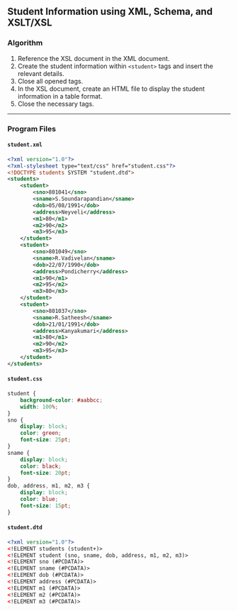 ## Student Information using XML, Schema, and XSLT/XSL

### Algorithm

1. Reference the XSL document in the XML document.
2. Create the student information within `<student>` tags and insert the relevant details.
3. Close all opened tags.
4. In the XSL document, create an HTML file to display the student information in a table format.
5. Close the necessary tags.

---

### Program Files

#### `student.xml`
```xml
<?xml version="1.0"?>
<?xml-stylesheet type="text/css" href="student.css"?>
<!DOCTYPE students SYSTEM "student.dtd">
<students>
    <student>
        <sno>801041</sno>
        <sname>S.Soundarapandian</sname>
        <dob>05/08/1991</dob>
        <address>Neyveli</address>
        <m1>80</m1>
        <m2>90</m2>
        <m3>95</m3>
    </student>
    <student>
        <sno>801049</sno>
        <sname>R.Vadivelan</sname>
        <dob>22/07/1990</dob>
        <address>Pondicherry</address>
        <m1>90</m1>
        <m2>95</m2>
        <m3>80</m3>
    </student>
    <student>
        <sno>801037</sno>
        <sname>R.Satheesh</sname>
        <dob>21/01/1991</dob>
        <address>Kanyakumari</address>
        <m1>80</m1>
        <m2>90</m2>
        <m3>95</m3>
    </student>
</students>
```

#### `student.css`
```css
student {
    background-color: #aabbcc;
    width: 100%;
}
sno {
    display: block;
    color: green;
    font-size: 25pt;
}
sname {
    display: block;
    color: black;
    font-size: 20pt;
}
dob, address, m1, m2, m3 {
    display: block;
    color: blue;
    font-size: 15pt;
}
```

#### `student.dtd`
```xml
<?xml version="1.0"?>
<!ELEMENT students (student+)>
<!ELEMENT student (sno, sname, dob, address, m1, m2, m3)>
<!ELEMENT sno (#PCDATA)>
<!ELEMENT sname (#PCDATA)>
<!ELEMENT dob (#PCDATA)>
<!ELEMENT address (#PCDATA)>
<!ELEMENT m1 (#PCDATA)>
<!ELEMENT m2 (#PCDATA)>
<!ELEMENT m3 (#PCDATA)>
```
